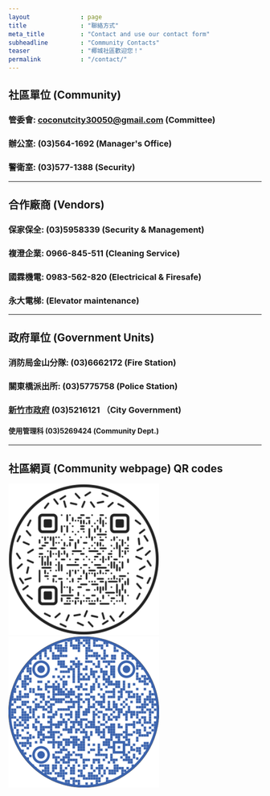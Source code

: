 ```yaml
---
layout              : page
title               : "聯絡方式"
meta_title          : "Contact and use our contact form"
subheadline         : "Community Contacts"
teaser              : "椰城社區歡迎您！"
permalink           : "/contact/"
---
```


## 社區單位 (Community)

### 管委會: coconutcity30050@gmail.com (Committee)

### 辦公室: (03)564-1692 (Manager's Office)

### 警衛室: (03)577-1388 (Security)

---
## 合作廠商 (Vendors)

### 保家保全: (03)5958339 (Security & Management)

### 複澄企業: 0966-845-511 (Cleaning Service)

### 國霖機電: 0983-562-820 (Electricical & Firesafe)

### 永大電梯: (Elevator maintenance)

---
## 政府單位 (Government Units)

### 消防局金山分隊: (03)6662172 (Fire Station)

### 關東橋派出所: (03)5775758 (Police Station)

### [新竹市政府](https://www.hccg.gov.tw/ch/home.jsp?id=46&parentpath=0,7) (03)5216121 （City Government)

#### 使用管理科 (03)5269424 (Community Dept.)

---
## 社區網頁 (Community webpage) QR codes

<p>
<img src="https://github.com/coconutcity30050/community27/raw/gh-pages/assets/img/websiteQR.png">
<img src="https://github.com/coconutcity30050/community27/raw/gh-pages/assets/img/circleQR.png">
</p>
